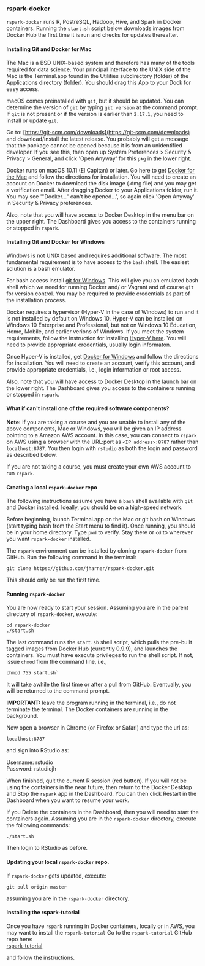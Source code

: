 ### rspark-docker

`rspark-docker` runs R, PostreSQL, Hadoop, Hive, and Spark in Docker containers. Running the `start.sh` script below downloads images from Docker Hub the first time it is run and checks for updates thereafter.

#### Installing Git and Docker for Mac

The Mac is a BSD UNIX-based system and therefore has many of the tools required for data science. Your principal interface to the UNIX side of the Mac is the Terminal.app found in the Utilities subdirectory (folder) of the Applications directory (folder). You should drag this App to your Dock for easy access.

macOS comes preinstalled with `git`, but it should be updated. You can determine the version of `git` by typing `git version` at the command prompt. If `git` is not present or if the version is earlier than `2.17.1`, you need to install or update `git`. 

Go to: [https://git-scm.com/downloads](https://git-scm.com/downloads) and download/install the latest release. You probably will get a message that the package cannot be opened because it is from an unidentified developer. If you see this, then open up System Preferences > Security & Privacy > General, and click 'Open Anyway' for this `pkg` in the lower right.

Docker runs on macOS 10.11 (El Capitan) or later. Go here to get [Docker for the Mac](https://www.docker.com/docker-mac) and follow the directions for installation. You will need to create an account on Docker to download the disk image (.dmg file) and you may get a verification email. After dragging Docker to your Applications folder, run it. You may see '"Docker..." can't be opened...', so again click 'Open Anyway'
in Security & Privacy preferences.

Also, note that you will have access to Docker Desktop in the menu bar on the upper right. The Dashboard gives you access to the containers running or stopped in `rspark`.

#### Installing Git and Docker for Windows

Windows is not UNIX based and requires additional software. The most fundamental requirement is to have access to the `bash` shell. The easiest solution is a bash emulator.  

For bash access install [git for Windows](https://git-for-windows.github.io). This will give you an emulated bash shell which we need for running Docker and/ or Vagrant and of course `git` for version control.  You may be required to provide credentials as part of the installation process.

Docker requires a hypervisor (Hyper-V in the case of Windows) to run and it is not installed by default on Windows 10. Hyper-V can be installed on Windows 10 Enterprise and Professional, but not on Windows 10 Education, Home, Mobile, and earlier verions of Windows. If you meet the system requirements, follow the instruction for installing [Hyper-V here](https://docs.microsoft.com/en-us/virtualization/hyper-v-on-windows/quick-start/enable-hyper-v).  You will need to provide appropriate credentials, usually login informaton.

Once Hyper-V is installed, get [Docker for Windows](https://www.docker.com/docker-windows) and follow the directions for installation.  You will need to create an account, verify this account, and provide appropriate credentials, i.e., login information or root access.

Also, note that you will have access to Docker Desktop in the launch bar on the lower right. The Dashboard gives you access to the containers running or stopped in `rspark`.

#### What if can't install one of the required software components?

**Note:** If you are taking a course and you are unable to install any of the above components, Mac or Windows, you will be given an IP address pointing to a Amazon AWS account. In this case, you can connect to `rspark` on AWS using a browser with the URL:port as `<IP address>:8787` rather than `localhost:8787`. You then login with `rstudio` as both the login and password as described below.  

If you are not taking a course, you must create your own AWS account to run `rspark`.

#### Creating a local `rspark-docker` repo

The following instructions assume you have a `bash` shell available with `git` and Docker installed. Ideally, you should be on a high-speed network.  

Before beginning, launch Terminal.app on the Mac or git bash on Windows (start typing bash from the Start menu to find it). Once running, you should be in your home directory. Type `pwd` to verify. Stay there or `cd` to wherever you want `rspark-docker` installed.

The `rspark` environment can be installed by cloning `rspark-docker` from GitHub. Run the following command in the terminal:  
```
git clone https://github.com/jharner/rspark-docker.git
```
This should only be run the first time.

#### Running `rspark-docker`

You are now ready to start your session. Assuming you are in the parent directory of `rspark-docker`, execute:
```
cd rspark-docker
./start.sh
```
The last command runs the `start.sh` shell script, which pulls the pre-built tagged images from Docker Hub (currently 0.9.9), and launches the containers. You must have execute privileges to run the shell script. If not, issue `chmod` from the command line, i.e., 
```
chmod 755 start.sh`
````

It will take awhile the first time or after a pull from GitHub. Eventually, you will be returned to the command prompt. 

**IMPORTANT:** leave the program running in the terminal, i.e., do not terminate the terminal. The Docker containers are running in the background.

Now open a browser in Chrome (or Firefox or Safari) and type the url as:
```
localhost:8787
````
and sign into RStudio as: 

Username: rstudio  
Password: rstudiojh

When finished, quit the current R session (red button). If you will not be using the containers in the near future, then return to the Docker Desktop and Stop the `rspark` app in the Dashboard. You can then click Restart in the Dashboard when you want to resume your work.

If you Delete the containers in the Dashboard, then you will need to start the containers again. Assuming you are in the `rspark-docker` directory, execute the following commands:  
```
./start.sh
```
Then login to RStudio as before.

#### Updating your local `rspark-docker` repo.

If `rspark-docker` gets updated, execute:
```
git pull origin master
```
assuming you are in the `rspark-docker` directory.

#### Installing the rspark-tutorial

Once you have `rspark` running in Docker containers, locally or in AWS, you may want to install the `rspark-tutorial` Go to the `rspark-tutorial` GitHub repo here:  
[rspark-tutorial](https://github.com/jharner/rspark-tutorial)  

and follow the instructions.



